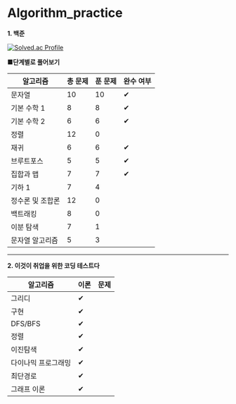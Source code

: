 # Algorithm_practice



**1. 백준**


[![Solved.ac Profile](http://mazassumnida.wtf/api/v2/generate_badge?boj=khyp1210)](https://solved.ac/khyp1210/)

**■단계별로 풀어보기**

|알고리즘|총 문제|푼 문제|완수 여부|
|------|---|---|---|
|문자열|10|10|✔|
|기본 수학 1|8|8|✔|
|기본 수학 2|6|6|✔|
|정렬|12|0||
|재귀|6|6|✔|
|브루트포스|5|5|✔|
|집합과 맵|7|7|✔|
|기하 1|7|4||
|정수론 및 조합론|12|0||
|백트래킹|8|0||
|이분 탐색|7|1||
|문자열 알고리즘|5|3||

---

**2. 이것이 취업을 위한 코딩 테스트다**


|알고리즘|이론|문제|
|------|---|---|
|그리디|✔||
|구현|✔||
|DFS/BFS|✔||
|정렬|✔||
|이진탐색|✔||
|다이나믹 프로그래밍	|✔||
|최단경로|✔||
|그래프 이론|✔||
